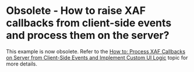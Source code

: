 # Obsolete - How to raise XAF callbacks from client-side events and process them on the server?

This example is now obsolete. Refer to the [How to: Process XAF Callbacks on Server from Client-Side Events and Implement Custom UI Logic](https://docs.devexpress.com/eXpressAppFramework/119706/ui-construction/views/how-to-raise-xaf-callbacks-from-client-side-events-and-process-these-callbacks-on-server) topic for more details.